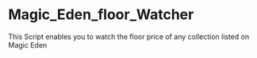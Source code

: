# Magic_Eden_floor_Watcher
 This Script enables you to watch the floor price of any collection listed on Magic Eden
